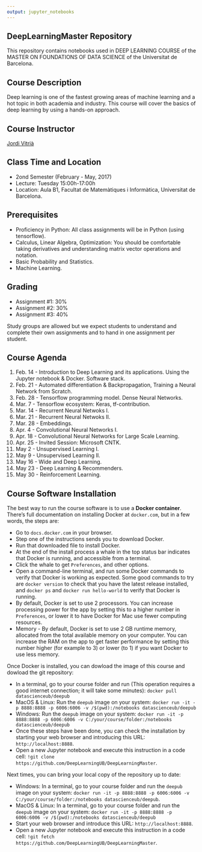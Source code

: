 ```yaml
---
output: jupyter_notebooks
---
```


## DeepLearningMaster Repository

This repository contains notebooks used in DEEP LEARNING COURSE of the MASTER ON FOUNDATIONS OF DATA SCIENCE of the Universitat de Barcelona.

## Course Description

Deep learning is one of the fastest growing areas of machine learning and a hot topic in both academia and industry. This course will cover the basics of deep learning by using a hands-on approach.

## Course Instructor

[Jordi Vitrià](http://www.ub.edu/cvub/jordivitria/)

## Class Time and Location

+ 2ond Semester (February - May, 2017)
+ Lecture: Tuesday 15:00h-17:00h
+ Location: Aula B1, Facultat de Matemàtiques i Informàtica, Universitat de Barcelona.

## Prerequisites

+ Proficiency in Python: All class assignments will be in Python (using tensorflow). 
+ Calculus, Linear Algebra, Optimization: You should be comfortable taking derivatives and understanding matrix vector operations and notation.
+ Basic Probability and Statistics.
+ Machine Learning.

## Grading

+ Assignment #1: 30%
+ Assignment #2: 30%
+ Assignment #3: 40%

Study groups are allowed but we expect students to understand and complete their own assignments and to hand in one assignment per student.

## Course Agenda
<ol type="1">
<li> Feb. 14 - Introduction to Deep Learning and its applications. Using the Jupyter notebook & Docker. Software stack. 
<li>  Feb. 21 - Automated differentiation & Backpropagation, Training a Neural Network from Scratch.                     
<li>  Feb. 28 - Tensorflow programming model. Dense Neural Networks.                                                     
<li>  Mar. 7  - Tensorflow ecosystem: Keras, tf-contribution.                                                            
<li>  Mar. 14 - Recurrent Neural Netwoks I.                                                                              
<li>  Mar. 21 - Recurrent Neural Netwoks II.                                                                             
<li>  Mar. 28 - Embeddings.                                                                                              
<li>  Apr. 4  - Convolutional Neural Networks I.                                                                         
<li>  Apr. 18 - Convolutional Neural Networks for Large Scale Learning.                                                  
<li>  Apr. 25 - Invited Session: Microsoft CNTK.                                                                         
<li>  May 2 - Unsupervised Learning I.                                                                                 
<li>  May 9 - Unsupervised Learning II.                                                                                
<li>  May 16 - Wide and Deep Learning.                                                                                  
<li>  May 23 - Deep Learning & Recommenders.                                                                                     
<li>  May 30 - Reinforcement Learning.                                                                                  
</ol>



## Course Software Installation

The best way to run the course software is to use a **Docker container**. There’s full documentation on installing Docker at ``docker.com``, but in a few words, the steps are:

+ Go to ``docs.docker.com`` in your browser.
+ Step one of the instructions sends you to download Docker.
+ Run that downloaded file to install Docker.
+ At the end of the install process a whale in the top status bar indicates that Docker is running, and accessible from a terminal.
+ Click the whale to get ``Preferences``, and other options.
+ Open a command-line terminal, and run some Docker commands to verify that Docker is working as expected.
Some good commands to try are ``docker version`` to check that you have the latest release installed, and ``docker ps`` and ``docker run hello-world`` to verify that Docker is running. 
+ By default, Docker is set to use 2 processors. You can increase processing power for the app by setting this to a higher number in ``Preferences``, or lower it to have Docker for Mac use fewer computing resources.
+ Memory - By default, Docker is set to use 2 GB runtime memory, allocated from the total available memory on your computer. You can increase the RAM on the app to get faster performance by setting this number higher (for example to 3) or lower (to 1) if you want Docker to use less memory.

Once Docker is installed, you can dowload the image of this course and dowload the git repository:

+ In a terminal, go to your course folder and run (This operation requires a good internet connection; it will take some minutes):  ``docker pull datascienceub/deepub``    
+ MacOS & Linux: Run the ``deepub`` image on your system: ``docker run -it -p 8888:8888 -p 6006:6006 -v /$(pwd):/notebooks datascienceub/deepub``
+ Windows: Run the ``deepub`` image on your system: ``docker run -it -p 8888:8888 -p 6006:6006 -v C:/your/course/folder:/notebooks datascienceub/deepub``
+ Once these steps have been done, you can check the installation by starting your web browser and introducing this  URL: ``http://localhost:8888``.
+ Open a new Jupyter notebook and execute this instruction in a code cell: ``!git clone https://github.com/DeepLearningUB/DeepLearningMaster``.

Next times, you can bring your local copy of the repository up to date:

+ Windows: In a terminal, go to your course folder and run the ``deepub`` image on your system: ``docker run -it -p 8888:8888 -p 6006:6006 -v C:/your/course/folder:/notebooks datascienceub/deepub``.
+ MacOS & Linux: In a terminal, go to your course folder and run the ``deepub`` image on your system: ``docker run -it -p 8888:8888 -p 6006:6006 -v /$(pwd):/notebooks datascienceub/deepub``
+ Start your web browser and introduce this  URL: ``http://localhost:8888``.
+ Open a new Jupyter notebook and execute this instruction in a code cell: ``!git fetch https://github.com/DeepLearningUB/DeepLearningMaster``.


